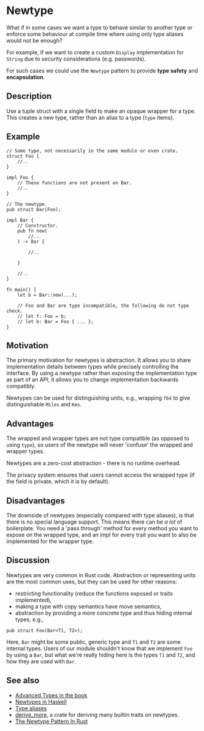 # Newtype

What if in some cases we want a type to behave similar to another type or
enforce some behaviour at compile time where using only type aliases would
not be enough?

For example, if we want to create a custom `Display` implementation for `String`
due to security considerations (e.g. passwords).

For such cases we could use the `Newtype` pattern to provide __type safety__ and __encapsulation__.

## Description

Use a tuple struct with a single field to make an opaque wrapper for a type.
This creates a new type, rather than an alias to a type (`type` items).

## Example

```rust,ignore
// Some type, not necessarily in the same module or even crate.
struct Foo {
    //..
}

impl Foo {
    // These functions are not present on Bar.
    //..
}

// The newtype.
pub struct Bar(Foo);

impl Bar {
    // Constructor.
    pub fn new(
        //..
    ) -> Bar {

        //..

    }

    //..
}

fn main() {
    let b = Bar::new(...);

    // Foo and Bar are type incompatible, the following do not type check.
    // let f: Foo = b;
    // let b: Bar = Foo { ... };
}
```

## Motivation

The primary motivation for newtypes is abstraction. It allows you to share
implementation details between types while precisely controlling the interface.
By using a newtype rather than exposing the implementation type as part of an
API, it allows you to change implementation backwards compatibly.

Newtypes can be used for distinguishing units, e.g., wrapping `f64` to give
distinguishable `Miles` and `Kms`.

## Advantages

The wrapped and wrapper types are not type compatible (as opposed to using
`type`), so users of the newtype will never 'confuse' the wrapped and wrapper
types.

Newtypes are a zero-cost abstraction - there is no runtime overhead.

The privacy system ensures that users cannot access the wrapped type (if the
field is private, which it is by default).

## Disadvantages

The downside of newtypes (especially compared with type aliases), is that there
is no special language support. This means there can be *a lot* of boilerplate.
You need a 'pass through' method for every method you want to expose on the
wrapped type, and an impl for every trait you want to also be implemented for
the wrapper type.

## Discussion

Newtypes are very common in Rust code. Abstraction or representing units are the
most common uses, but they can be used for other reasons:

- restricting functionality (reduce the functions exposed or traits implemented),
- making a type with copy semantics have move semantics,
- abstraction by providing a more concrete type and thus hiding internal types, e.g.,

```rust,ignore
pub struct Foo(Bar<T1, T2>);
```

Here, `Bar` might be some public, generic type and `T1` and `T2` are some internal types.
Users of our module shouldn't know that we implement `Foo` by using a `Bar`, but what we're
really hiding here is the types `T1` and `T2`, and how they are used with `Bar`.

## See also

- [Advanced Types in the book](https://doc.rust-lang.org/book/ch19-04-advanced-types.html?highlight=newtype#using-the-newtype-pattern-for-type-safety-and-abstraction)
- [Newtypes in Haskell](https://wiki.haskell.org/Newtype)
- [Type aliases](https://doc.rust-lang.org/stable/book/ch19-04-advanced-types.html#creating-type-synonyms-with-type-aliases)
- [derive_more](https://crates.io/crates/derive_more), a crate for deriving many builtin traits on newtypes.
- [The Newtype Pattern In Rust](https://www.worthe-it.co.za/blog/2020-10-31-newtype-pattern-in-rust.html)
